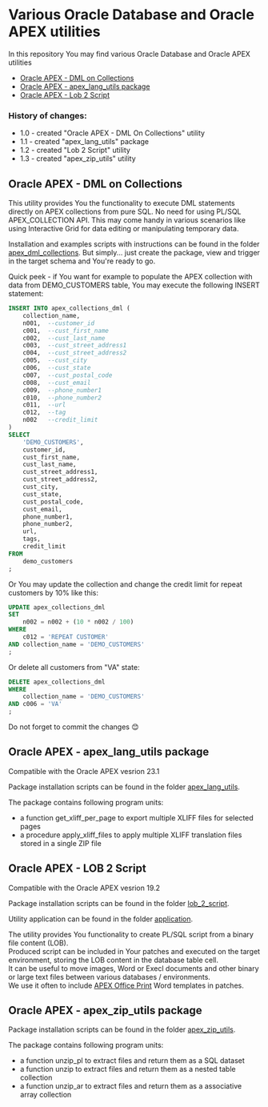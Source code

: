 # Various Oracle Database and Oracle APEX utilities
In this repository You may find various Oracle Database and Oracle APEX utilities

- [Oracle APEX - DML on Collections ](#oracle-apex---dml-on-collections)
- [Oracle APEX - apex_lang_utils package ](#oracle-apex---apex_lang_utils-package)
- [Oracle APEX - Lob 2 Script ](#oracle-apex---lob-2-script)

### History of changes:
- 1.0 - created "Oracle APEX - DML On Collections" utility
- 1.1 - created "apex_lang_utils" package
- 1.2 - created "Lob 2 Script" utility
- 1.3 - created "apex_zip_utils" utility

## Oracle APEX - DML on Collections
This utility provides You the functionality to execute DML statements directly on APEX collections from pure SQL. No need for using PL/SQL APEX_COLLECTION API. This may come handy in various scenarios like using Interactive Grid for data editing or manipulating temporary data.

Installation and examples scripts with instructions can be found in the folder [apex_dml_collections](https://github.com/zorantica/db_apex_utils/tree/main/apex_dml_collections). But simply... just create the package, view and trigger in the target schema and You're ready to go.

Quick peek - if You want for example to populate the APEX collection with data from DEMO_CUSTOMERS table, You may execute the following INSERT statement:

```sql
INSERT INTO apex_collections_dml (
    collection_name, 
    n001,  --customer_id 
    c001,  --cust_first_name 
    c002,  --cust_last_name 
    c003,  --cust_street_address1 
    c004,  --cust_street_address2 
    c005,  --cust_city 
    c006,  --cust_state
    c007,  --cust_postal_code
    c008,  --cust_email
    c009,  --phone_number1
    c010,  --phone_number2
    c011,  --url
    c012,  --tag
    n002   --credit_limit
)
SELECT
    'DEMO_CUSTOMERS',
    customer_id, 
    cust_first_name, 
    cust_last_name, 
    cust_street_address1, 
    cust_street_address2, 
    cust_city, 
    cust_state, 
    cust_postal_code, 
    cust_email, 
    phone_number1, 
    phone_number2, 
    url, 
    tags,
    credit_limit
FROM 
    demo_customers 
;
```

Or You may update the collection and change the credit limit for repeat customers by 10% like this:

```sql
UPDATE apex_collections_dml
SET 
    n002 = n002 + (10 * n002 / 100)
WHERE
    c012 = 'REPEAT CUSTOMER'
AND collection_name = 'DEMO_CUSTOMERS'
;
```

Or delete all customers from "VA" state:

```sql
DELETE apex_collections_dml
WHERE 
    collection_name = 'DEMO_CUSTOMERS'
AND c006 = 'VA'
;
```

Do not forget to commit the changes :blush:

## Oracle APEX - apex_lang_utils package

Compatible with the Oracle APEX vesrion 23.1 

Package installation scripts can be found in the folder [apex_lang_utils](https://github.com/zorantica/db_apex_utils/tree/main/apex_lang_utils).

The package contains following program units:
- a function get_xliff_per_page to export multiple XLIFF files for selected pages 
- a procedure apply_xliff_files to apply multiple XLIFF translation files stored in a single ZIP file

## Oracle APEX - LOB 2 Script
Compatible with the Oracle APEX vesrion 19.2 

Package installation scripts can be found in the folder [lob_2_script](https://github.com/zorantica/db_apex_utils/tree/main/lob_2_script).

Utility application can be found in the folder [application](https://github.com/zorantica/db_apex_utils/tree/main/application).

The utility provides You functionality to create PL/SQL script from a binary file content (LOB).<br>
Produced script can be included in Your patches and executed on the target environment, storing the LOB content in the database table cell.<br>
It can be useful to move images, Word or Execl documents and other binary or large text files between various databases / environments.<br>
We use it often to include [APEX Office Print](#https://www.apexofficeprint.com/index.html) Word templates in patches.

## Oracle APEX - apex_zip_utils package

Package installation scripts can be found in the folder [apex_zip_utils](https://github.com/zorantica/db_apex_utils/tree/main/apex_zip_utils).

The package contains following program units:
- a function unzip_pl to extract files and return them as a SQL dataset
- a function unzip to extract files and return them as a nested table collection
- a function unzip_ar to extract files and return them as a associative array collection
